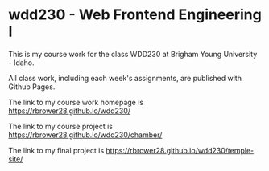 # wdd230 - Web Frontend Engineering I

This is my course work for the class WDD230 at Brigham Young University - Idaho.

All class work, including each week's assignments, are published with Github Pages.

The link to my course work homepage is https://rbrower28.github.io/wdd230/

The link to my course project is https://rbrower28.github.io/wdd230/chamber/

The link to my final project is https://rbrower28.github.io/wdd230/temple-site/
